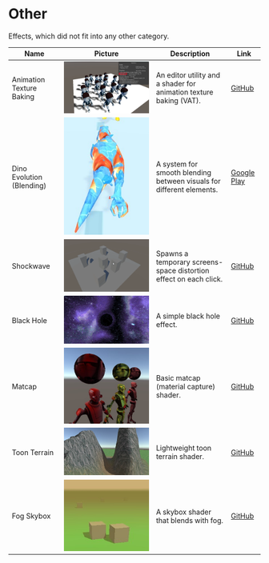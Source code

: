 # Other

Effects, which did not fit into any other category.

| Name | Picture | Description | Link |
|------|---------|-------------|------|
| Animation Texture Baking | ![Animation Texture Baking](https://github.com/Delt06/animation-texture-baking/raw/master/Documentation/example.jpg) | An editor utility and a shader for animation texture baking (VAT). | [GitHub](https://github.com/Delt06/animation-texture-baking) |
| Dino Evolution (Blending) | ![Dino Evolution (Blending)](dino-evolution.jpg) | A system for smooth blending between visuals for different elements. | [Google Play](https://play.google.com/store/apps/details?id=kaiju.monster.dna.runner) |
| Shockwave | ![Shockwave](https://github.com/Delt06/opaque-texture-shaders/raw/master/Documentation/shockwave.gif) | Spawns a temporary screens-space distortion effect on each click. | [GitHub](https://github.com/Delt06/opaque-texture-shaders) |
| Black Hole | ![Black Hole](https://github.com/Delt06/opaque-texture-shaders/raw/master/Documentation/black_hole.gif) | A simple black hole effect. | [GitHub](https://github.com/Delt06/opaque-texture-shaders) |
| Matcap | ![Matcap](https://github.com/Delt06/unity-graphics/raw/master/Documentation/matcap.jpg) | Basic matcap (material capture) shader. | [GitHub](https://github.com/Delt06/unity-graphics#matcap) |
| Toon Terrain | ![Toon Terrain](https://github.com/Delt06/unity-graphics/raw/master/Documentation/toon_terrain.jpg) | Lightweight toon terrain shader. | [GitHub](https://github.com/Delt06/unity-graphics#toon-terrain) |
| Fog Skybox | ![Fog Skybox](https://github.com/Delt06/unity-graphics/raw/master/Documentation/fog_skybox.jpg) | A skybox shader that blends with fog. | [GitHub](https://github.com/Delt06/unity-graphics#fog-skybox) |